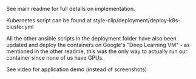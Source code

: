 See main readme for full details on implementation.

Kubernetes script can be found at style-clip/deployment/deploy-k8s-cluster.yml

All the other ansible scripts in the deployment folder have also been updated and deploy the containers on Google's "Deep Learning VM" - as mentioned in the other readme, this was the only way to actually run our container since none of us have GPUs.

See video for application demo (instead of screenshots)
